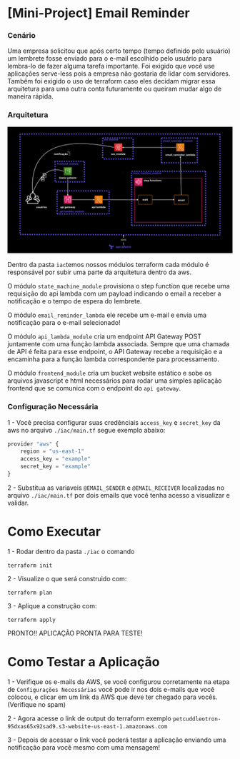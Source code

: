 # [Mini-Project] Email Reminder

###  Cenário
Uma empresa solicitou que após certo tempo (tempo definido pelo usuário) um lembrete fosse enviado para o e-mail escolhido pelo usuário para lembra-lo de fazer alguma tarefa importante. Foi exigido que você use aplicações serve-less pois a empresa não gostaria de lidar com servidores. Tambêm foi exigido o uso de terraform caso eles decidam migrar essa arquitetura para uma outra conta futuramente ou queiram mudar algo de maneira rápida.
    
### Arquitetura
![Alt text](./assets/arquitetura.png "Title")

Dentro da pasta `iac`temos nossos módulos terraform cada módulo é responsável por subir uma parte da arquitetura dentro da aws.

O módulo `state_machine_module` provisiona o step function que recebe uma requisição do api lambda com um payload indicando o email a receber a notificação e o tempo de espera do lembrete.

O módulo `email_reminder_lambda` ele recebe um e-mail e envia uma notificação para o e-mail selecionado! 

O módulo `api_lambda_module` cria um endpoint API Gateway POST juntamente com uma função lambda associada. Sempre que uma chamada de API é feita para esse endpoint, o API Gateway recebe a requisição e a encaminha para a função lambda correspondente para processamento.

O módulo `frontend_module` cria um bucket website estático e sobe os arquivos javascript e html necessários para rodar uma simples aplicação frontend que se comunica com o endpoint do `api gateway`.

### Configuração Necessária

1 - Você precisa configurar suas credênciais `access_key` e `secret_key` da aws no arquivo `./iac/main.tf` segue exemplo abaixo:

```python
provider "aws" {
    region = "us-east-1"
    access_key = "example"
    secret_key = "example"
}
```

2 - Substitua as variaveis `@EMAIL_SENDER` e `@EMAIL_RECEIVER` localizadas no arquivo `./iac/main.tf` por dois emails que você tenha acesso a visualizar e validar.

# Como Executar
1 - Rodar dentro da pasta `./iac` o comando

    terraform init

2 - Visualize o que será construido com:
    
    terraform plan

3 - Aplique a construção com:

    terraform apply

PRONTO!! APLICAÇÃO PRONTA PARA TESTE!

# Como Testar a Aplicação

1 - Verifique os e-mails da AWS, se você configurou corretamente na etapa de `Configurações Necessárias` você pode ir nos dois e-mails que você colocou, e clicar em um link da AWS que deve ter chegado para vocês. (Verifique no spam)

2 - Agora acesse o link de output do terraform exemplo `petcuddleotron-95dxas65x92sad9.s3-website-us-east-1.amazonaws.com`

3 - Depois de acessar o link você poderá testar a aplicação enviando uma notificação para você mesmo com uma mensagem!
